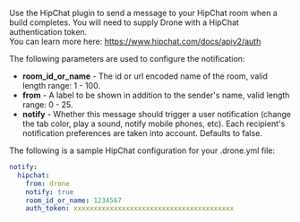 Use the HipChat plugin to send a message to your HipChat room when a build completes.
You will need to supply Drone with a HipChat authentication token.  
You can learn more here: https://www.hipchat.com/docs/apiv2/auth

The following parameters are used to configure the notification:

* **room_id_or_name** - The id or url encoded name of the room, valid length range: 1 - 100.
* **from** - A label to be shown in addition to the sender's name, valid length range: 0 - 25.
* **notify** - Whether this message should trigger a user notification (change the tab color, play a sound, notify mobile phones, etc). Each recipient's notification preferences are taken into account.
Defaults to false.

The following is a sample HipChat configuration for your .drone.yml file:

```yaml
notify:
  hipchat:
    from: drone
    notify: true
    room_id_or_name: 1234567
    auth_token: xxxxxxxxxxxxxxxxxxxxxxxxxxxxxxxxxxxxxxxx
```
